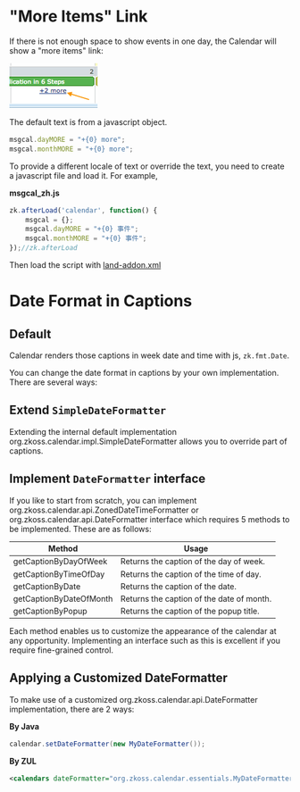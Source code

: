 # "More Items" Link

If there is not enough space to show events in one day, the Calendar
will show a "more items" link:

![](/zk_calendar_essentials/images/moreEventLink.png)

The default text is from a javascript object.

```javascript
msgcal.dayMORE = "+{0} more";
msgcal.monthMORE = "+{0} more";
```

To provide a different locale of text or override the text, you need to
create a javascript file and load it. For example,

**msgcal_zh.js**

```javascript
zk.afterLoad('calendar', function() {
    msgcal = {};
    msgcal.dayMORE = "+{0} 事件";
    msgcal.monthMORE = "+{0} 事件";
});//zk.afterLoad
```

Then load the script with [
land-addon.xml]({{site.baseurl}}/zk_dev_ref/internationalization/warning_and_error_messages#Defined_in_a_JS_File)

# Date Format in Captions

## Default

Calendar renders those captions in week date and time with js,
`zk.fmt.Date`.

You can change the date format in captions by your own implementation.
There are several ways:

## Extend `SimpleDateFormatter`

Extending the internal default implementation
<javadoc>org.zkoss.calendar.impl.SimpleDateFormatter</javadoc> allows
you to override part of captions.

## Implement `DateFormatter` interface

If you like to start from scratch, you can implement
<javadoc>org.zkoss.calendar.api.ZonedDateTimeFormatter</javadoc> or
<javadoc type="interface">org.zkoss.calendar.api.DateFormatter</javadoc>
interface which requires 5 methods to be implemented. These are as
follows:

| Method                  | Usage                                     |
|-------------------------|-------------------------------------------|
| getCaptionByDayOfWeek   | Returns the caption of the day of week.   |
| getCaptionByTimeOfDay   | Returns the caption of the time of day.   |
| getCaptionByDate        | Returns the caption of the date.          |
| getCaptionByDateOfMonth | Returns the caption of the date of month. |
| getCaptionByPopup       | Returns the caption of the popup title.   |

Each method enables us to customize the appearance of the calendar at
any opportunity. Implementing an interface such as this is excellent if
you require fine-grained control.

## Applying a Customized DateFormatter

To make use of a customized
<javadoc type="interface">org.zkoss.calendar.api.DateFormatter</javadoc>
implementation, there are 2 ways:

**By Java**

```java
calendar.setDateFormatter(new MyDateFormatter());
```

**By ZUL**

```xml
<calendars dateFormatter="org.zkoss.calendar.essentials.MyDateFormatter"/>
```
